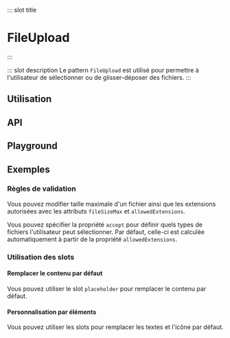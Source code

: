 ::: slot title
# FileUpload
:::

::: slot description
Le pattern `FileUpload` est utilisé pour permettre à l'utilisateur de sélectionner ou de glisser-déposer des fichiers.
:::

## Utilisation

<DocExample
  eager
  file="composants/file-upload/examples/file-upload"
/>

## API

<DocApi
  :value="['FileUpload']"
  :api="{
    FileUpload: {
      props: [
        {
          name: 'multiple',
          default: 'false',
          type: 'boolean',
          description: 'Permet de sélectionner plusieurs fichiers.'
        },
        {
          name: 'value',
          type: 'File | File[]',
          default: '[]',
          description: 'Le ou les fichiers sélectionnés.'
        },
        {
          name: 'no-ripple',
          default: 'false',
          type: 'boolean',
          description: 'Désactive l\'ondulation.'
        },
        {
          name: 'disabled',
          default: 'false',
          type: 'boolean',
          description: 'Désactive le composant.'
        },
        {
          name: 'file-size-max',
          default: '4194304',
          type: 'number',
          description: 'Taille maximale d\'un fichier en octets (par défaut 4 MB).'
        },
        {
          name: 'file-size-units',
          default: '[\'o\', \'Ko\', \'Mo\', \'Go\', \'To\']',
          type: 'string[]',
          description: 'Les unités de taille utilisées pour la traduction.'
        },
        {
          name: 'allowed-extensions',
          default: '[\'pdf\', \'jpg\', \'jpeg\', \'png\']',
          type: 'string[]',
          description: 'Les extensions autorisées.'
        },
        {
          name: 'accept',
          default: 'undefined',
          type: 'string',
          description: 'L\'attribut natif `accept`. Par défaut, la valeur sera calculée à partir des extensions autorisées.'
        }
      ],
      slots: [
        {
          name: 'placeholder',
          description: 'Slot pour remplacer le contenu par défaut.'
        },
        {
          name: 'icon',
          description: 'Slot pour remplacer l\'icône par défaut.'
        },
        {
          name: 'action-text',
          description: 'Slot pour remplacer le texte d\'action.'
        },
        {
          name: 'or',
          description: 'Slot pour remplacer le texte `Ou`.'
        },
        {
          name: 'button-text',
          description: 'Slot pour remplacer le label du bouton d\'action.'
        },
        {
          name: 'info-text',
          description: 'Slot pour remplacer les informations sur le fichier à sélectionner.'
        }
      ],
      events: [
        {
          name: 'change',
          description: 'Événement émis lorsque la valeur du composant change.',
          value: 'File | File[]'
        },
        {
          name: 'error',
          description: 'Événement émis lorsque lorsqu\'il y a une erreur de validation.',
          value: '{\n	file: File,\n	code: ErrorCodes\n}'
        }
      ]
    }
  }"
/>

## Playground

<DocExample file="composants/file-upload/examples/file-upload-playground" />

## Exemples

### Règles de validation

Vous pouvez modifier taille maximale d'un fichier ainsi que les extensions autorisées avec les attributs `fileSizeMax` et `allowedExtensions`.

<DocInfo>

Vous pouvez spécifier la propriété `accept` pour définir quels types de fichiers l'utilisateur peut sélectionner. Par défaut, celle-ci est calculée automatiquement à partir de la propriété `allowedExtensions`.

</DocInfo>

<DocExample file="composants/file-upload/examples/file-upload-rules" />

### Utilisation des slots

#### Remplacer le contenu par défaut

Vous pouvez utiliser le slot `placeholder` pour remplacer le contenu par défaut.

<DocExample file="composants/file-upload/examples/file-upload-slot-placeholder" />

#### Personnalisation par éléments

Vous pouvez utiliser les slots pour remplacer les textes et l'icône par défaut.

<DocExample file="composants/file-upload/examples/file-upload-slots" />
